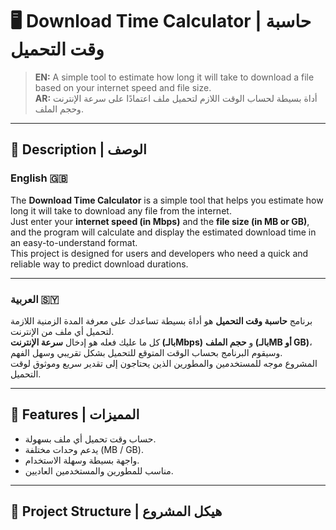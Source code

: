 # 🖥️ Download Time Calculator | حاسبة وقت التحميل

> **EN:** A simple tool to estimate how long it will take to download a file based on your internet speed and file size.  
> **AR:** أداة بسيطة لحساب الوقت اللازم لتحميل ملف اعتمادًا على سرعة الإنترنت وحجم الملف.

---

## 📌 Description | الوصف

### English 🇬🇧
The **Download Time Calculator** is a simple tool that helps you estimate how long it will take to download any file from the internet.  
Just enter your **internet speed (in Mbps)** and the **file size (in MB or GB)**, and the program will calculate and display the estimated download time in an easy-to-understand format.  
This project is designed for users and developers who need a quick and reliable way to predict download durations.

---

### العربية 🇸🇾
برنامج **حاسبة وقت التحميل** هو أداة بسيطة تساعدك على معرفة المدة الزمنية اللازمة لتحميل أي ملف من الإنترنت.  
كل ما عليك فعله هو إدخال **سرعة الإنترنت (بالـMbps)** و **حجم الملف (بالـMB أو GB)**، وسيقوم البرنامج بحساب الوقت المتوقع للتحميل بشكل تقريبي وسهل الفهم.  
المشروع موجه للمستخدمين والمطورين الذين يحتاجون إلى تقدير سريع وموثوق لوقت التحميل.

---

## 🚀 Features | المميزات
- حساب وقت تحميل أي ملف بسهولة.  
- يدعم وحدات مختلفة (MB / GB).  
- واجهة بسيطة وسهلة الاستخدام.  
- مناسب للمطورين والمستخدمين العاديين.  

---

## 📂 Project Structure | هيكل المشروع
